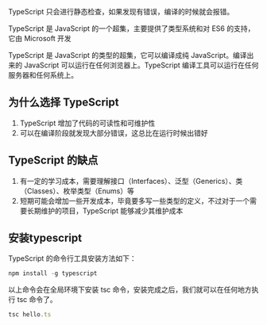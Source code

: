 
TypeScript 只会进行静态检查，如果发现有错误，编译的时候就会报错。

TypeScript 是 JavaScript 的一个超集，主要提供了类型系统和对 ES6 的支持，它由 Microsoft 开发

TypeScript 是 JavaScript 的类型的超集，它可以编译成纯 JavaScript。编译出来的 JavaScript 可以运行在任何浏览器上。TypeScript 编译工具可以运行在任何服务器和任何系统上。

 ## 为什么选择 TypeScript
1. TypeScript 增加了代码的可读性和可维护性
2. 可以在编译阶段就发现大部分错误，这总比在运行时候出错好

 ## TypeScript 的缺点
1. 有一定的学习成本，需要理解接口（Interfaces）、泛型（Generics）、类（Classes）、枚举类型（Enums）等
2. 短期可能会增加一些开发成本，毕竟要多写一些类型的定义，不过对于一个需要长期维护的项目，TypeScript 能够减少其维护成本


 ## 安装typescript
TypeScript 的命令行工具安装方法如下：
```javascript
npm install -g typescript
```

以上命令会在全局环境下安装 tsc 命令，安装完成之后，我们就可以在任何地方执行 tsc 命令了。
```javascript
tsc hello.ts
```







